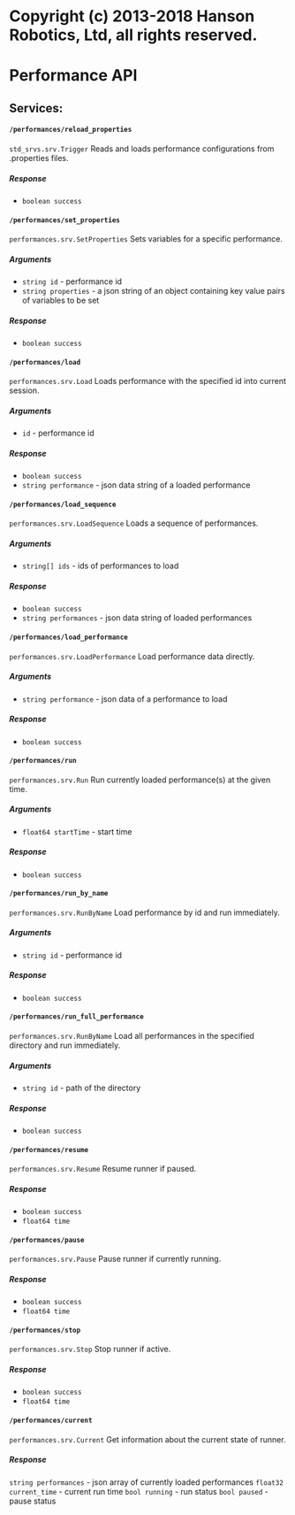 # Copyright (c) 2013-2018 Hanson Robotics, Ltd, all rights reserved. 
# Performance API

## Services:

#### `/performances/reload_properties`
`std_srvs.srv.Trigger`
Reads and loads performance configurations from .properties files.
##### Response
* `boolean success` 

#### `/performances/set_properties`
`performances.srv.SetProperties`
Sets variables for a specific performance.

##### Arguments
* `string id` - performance id
* `string properties` - a json string of an object containing key value pairs of variables to be set

##### Response
* `boolean success`

#### `/performances/load`
`performances.srv.Load`
Loads performance with the specified id into current session.

##### Arguments
* `id` - performance id

##### Response
* `boolean success`
* `string performance` - json data string of a loaded performance

#### `/performances/load_sequence`
`performances.srv.LoadSequence`
Loads a sequence of performances.

##### Arguments
* `string[] ids` - ids of performances to load

##### Response
* `boolean success`
* `string performances` - json data string of loaded performances

#### `/performances/load_performance`
`performances.srv.LoadPerformance`
Load performance data directly.

##### Arguments
* `string performance` - json data of a performance to load

##### Response
* `boolean success`

#### `/performances/run`
`performances.srv.Run`
Run currently loaded performance(s) at the given time.

##### Arguments
* `float64 startTime` - start time

##### Response
* `boolean success`

#### `/performances/run_by_name`
`performances.srv.RunByName`
Load performance by id and run immediately.

##### Arguments
* `string id` - performance id

##### Response
* `boolean success`

#### `/performances/run_full_performance`
`performances.srv.RunByName`
Load all performances in the specified directory and run immediately.

##### Arguments
* `string id` - path of the directory

##### Response
* `boolean success`

#### `/performances/resume`
`performances.srv.Resume`
Resume runner if paused.

##### Response
* `boolean success`
* `float64 time`
	
#### `/performances/pause`
`performances.srv.Pause`
Pause runner if currently running.

##### Response
* `boolean success`
* `float64 time`
	
#### `/performances/stop`
`performances.srv.Stop`
Stop runner if active.

##### Response
* `boolean success`
* `float64 time`
	
#### `/performances/current`
`performances.srv.Current`
Get information about the current state of runner.

##### Response
`string performances` - json array of currently loaded performances
`float32 current_time` - current run time
`bool running` - run status
`bool paused` - pause status
